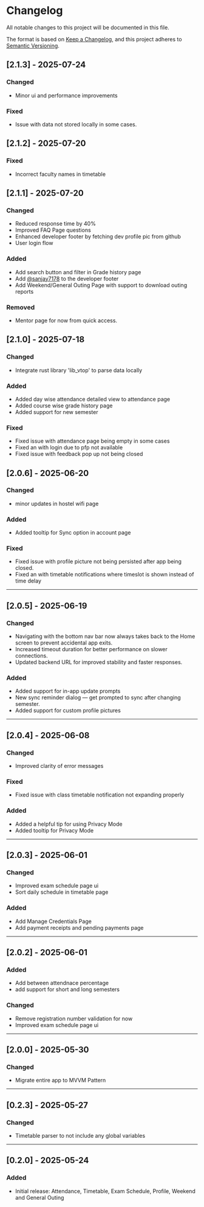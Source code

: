 # Changelog

All notable changes to this project will be documented in this file.

The format is based on [Keep a Changelog](https://keepachangelog.com/en/1.0.0/),
and this project adheres to [Semantic Versioning](https://semver.org/spec/v2.0.0.html).

## [2.1.3] - 2025-07-24

### Changed
- Minor ui and performance improvements

### Fixed
- Issue with data not stored locally in some cases.


## [2.1.2] - 2025-07-20

### Fixed
- Incorrect faculty names in timetable


## [2.1.1] - 2025-07-20

### Changed
- Reduced response time by 40%
- Improved FAQ Page questions
- Enhanced developer footer by fetching dev profile pic from github
- User login flow

### Added
- Add search button and filter in Grade history page
- Add [@sanjay7178](https://github.com/sanjay7178) to the developer footer
- Add Weekend/General Outing Page with support to download outing reports

### Removed
- Mentor page for now from quick access.

## [2.1.0] - 2025-07-18

### Changed
- Integrate rust library 'lib_vtop' to parse data locally 

### Added
- Added day wise attendance detailed view to attendance page
- Added course wise grade history page
- Added support for new semester

### Fixed
- Fixed issue with attendance page being empty in some cases
- Fixed an with login due to pfp not available
- Fixed issue with feedback pop up not being closed

## [2.0.6] - 2025-06-20

### Changed
- minor updates in hostel wifi page 

### Added
- Added tooltip for Sync option in account page

### Fixed
- Fixed issue with profile picture not being persisted after app being closed.
- Fixed an with timetable notifications where timeslot is shown instead of time delay

---

## [2.0.5] - 2025-06-19

### Changed
- Navigating with the bottom nav bar now always takes back to the Home screen to prevent accidental app exits.
- Increased timeout duration for better performance on slower connections.
- Updated backend URL for improved stability and faster responses.

### Added
- Added support for in-app update prompts
- New sync reminder dialog — get prompted to sync after changing semester.
- Added support for custom profile pictures

---

## [2.0.4] - 2025-06-08

### Changed
- Improved clarity of error messages

### Fixed
- Fixed issue with class timetable notification not expanding properly

### Added
- Added a helpful tip for using Privacy Mode
- Added tooltip for Privacy Mode

---

## [2.0.3] - 2025-06-01
### Changed
- Improved exam schedule page ui
- Sort daily schedule in timetable page

### Added
- Add Manage Credentials Page
- Add payment receipts and pending payments page

---

## [2.0.2] - 2025-06-01

### Added
- Add between attendnace percentage
- add support for short and long semesters

### Changed
- Remove registration number validation for now
- Improved exam schedule page ui

---

## [2.0.0] - 2025-05-30

### Changed
- Migrate entire app to MVVM Pattern

---

## [0.2.3] - 2025-05-27

### Changed
- Timetable parser to not include any global variables

---

## [0.2.0] - 2025-05-24

### Added
- Initial release: Attendance, Timetable, Exam Schedule, Profile, Weekend and General Outing
